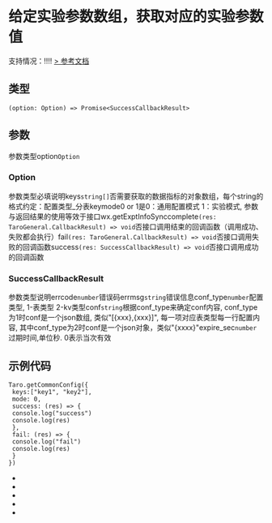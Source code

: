 # 给定实验参数数组，获取对应的实验参数值
支持情况：!!!!
[> 参考文档
](https://developers.weixin.qq.com/miniprogram/dev/api/data-analysis/wx.getCommonConfig.html)
## 类型[​](getCommonConfig.html#类型)
```tsx
(option: Option) => Promise<SuccessCallbackResult>
```

## 参数[​](getCommonConfig.html#参数)
参数类型option`Option`
### Option[​](getCommonConfig.html#option)
参数类型必填说明keys`string[]`否需要获取的数据指标的对象数组，每个string的格式约定：配置类型_分表keymode0 or 1是0：通用配置模式 1：实验模式, 参数与返回结果的使用等效于接口wx.getExptInfoSynccomplete`(res: TaroGeneral.CallbackResult) => void`否接口调用结束的回调函数（调用成功、失败都会执行）fail`(res: TaroGeneral.CallbackResult) => void`否接口调用失败的回调函数success`(res: SuccessCallbackResult) => void`否接口调用成功的回调函数
### SuccessCallbackResult[​](getCommonConfig.html#successcallbackresult)
参数类型说明errcode`number`错误码errmsg`string`错误信息conf_type`number`配置类型, 1-表类型 2-kv类型conf`string`根据conf_type来确定conf内容, conf_type为1时conf是一个json数组, 类似"[{xxx},{xxx}]", 每一项对应表类型每一行配置内容, 其中conf_type为2时conf是一个json对象，类似"{xxxx}"expire_sec`number`过期时间,单位秒. 0表示当次有效
## 示例代码[​](getCommonConfig.html#示例代码)
```tsx
Taro.getCommonConfig({
 keys:["key1", "key2"],
 mode: 0,
 success: (res) => {
 console.log("success")
 console.log(res)
 },
 fail: (res) => {
 console.log("fail")
 console.log(res)
 }
})
```

- 
- 

- 
- 

-
